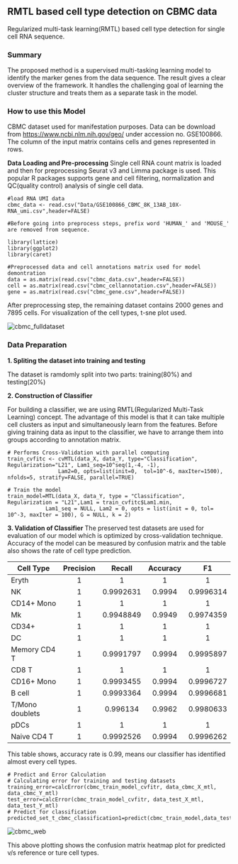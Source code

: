 ## RMTL based cell type detection on CBMC data

Regularized multi-task learning(RMTL) based cell type detection for single cell RNA sequence. 

### Summary

The proposed method is a supervised multi-tasking learning model to identify the marker genes from the data sequence. The result gives a clear overview of the framework. It handles the challenging goal of learning the cluster structure and treats them as a separate task in the model.

### How to use this Model
CBMC dataset used for manifestation purposes. Data can be download from https://www.ncbi.nlm.nih.gov/geo/ under accession no. GSE100866.
The column of the input matrix contains cells and genes represented in rows.

**Data Loading and Pre-processing**
Single cell RNA count matrix is loaded and then for preprocessing Seurat v3 and Limma package is used. This popular R packages supports gene and cell filtering, normalization and QC(quality control) analysis of single cell data.   
```
#load RNA UMI data
cbmc_data <- read.csv("Data/GSE100866_CBMC_8K_13AB_10X-RNA_umi.csv",header=FALSE)

#Before going into preprocess steps, prefix word 'HUMAN_' and 'MOUSE_' are removed from sequence. 

library(lattice)
library(ggplot2)
library(caret)

#Preprocessed data and cell annotations matrix used for model demontration  
data = as.matrix(read.csv("cbmc_data.csv",header=FALSE))
cell = as.matrix(read.csv("cbmc_cellannotation.csv",header=FALSE))
gene = as.matrix(read.csv("cbmc_gene.csv",header=FALSE))
```
After preprocessing step, the remaining dataset contains 2000 genes and 7895 cells. For visualization of the cell types, t-sne plot used.

![cbmc_fulldataset](https://user-images.githubusercontent.com/86721570/128569137-676b8f79-186b-4a5f-a241-776077d5e2d8.jpeg)


### Data Preparation
**1. Spliting the dataset into training and testing** 

The dataset is ramdomly split into two parts: training(80%) and testing(20%) 

**2. Construction of Classifier**

For building a classifier, we are using RMTL(Regularized Multi-Task Learning) concept. The advantage of this model is that it can take multiple cell clusters as input and simultaneously learn from the features. Before giving training data as input to the classifier, we have to arrange them into groups according to annotation matrix. 
```
# Performs Cross-Validation with parallel computing
train_cvfitc <- cvMTL(data_X, data_Y, type="Classification", Regularization="L21", Lam1_seq=10^seq(1,-4, -1),  
                Lam2=0, opts=list(init=0,  tol=10^-6, maxIter=1500), nfolds=5, stratify=FALSE, parallel=TRUE)

# Train the model
train_model=MTL(data_X, data_Y, type = "Classification", Regularization = "L21",Lam1 = train_cvfitc$Lam1.min, 
            Lam1_seq = NULL, Lam2 = 0, opts = list(init = 0, tol= 10^-3, maxIter = 100), G = NULL, k = 2)
```

**3. Validation of Classifier**
The preserved test datasets are used for evaluation of our model which is optimized by cross-validation technique. Accuracy of the model can be measured by confusion matrix and the table also shows the rate of cell type prediction.

| Cell Type	| Precision	|	Recall |	Accuracy | F1 |
|-----------|:---:|:---:|:---:|:---:|
| Eryth	    | 1	        | 1      |	1        |	1 |
| NK	      | 1         |	0.9992631 |	0.9994 |	0.9996314 |
| CD14+ Mono |	1 |	1 |	1 |	1 |
| Mk |	1 |	0.9948849 |	0.9949  |	0.9974359 |
| CD34+	| 1 |	1 |	1 |	1 |
| DC |	1 |	1 |	1	| 1 |
| Memory CD4 T |	1 |	0.9991797 |	0.9994 |	0.9995897 |
| CD8 T |	1 |	1 |	1 |	1 |
| CD16+ Mono |	1 |	0.9993455 |	0.9994 |	0.9996727 |
| B cell |	1 |	0.9993364 |	0.9994	| 0.9996681 |
| T/Mono doublets	| 1	| 0.996134 |	0.9962	| 0.9980633 |
| pDCs |	1	| 1	| 1 |	1 |
| Naive CD4 T	| 1 |	0.9992526 |	0.9994 |	0.9996262 |

This table shows, accuracy rate is 0.99, means our classifier has identified almost every cell types.

```
# Predict and Error Calculation
# Calculating error for training and testing datasets  
training_error=calcError(cbmc_train_model_cvfitr, data_cbmc_X_mtl, data_cbmc_Y_mtl)
test_error=calcError(cbmc_train_model_cvfitr, data_test_X_mtl, data_test_Y_mtl)
# Predict for classification
predicted_set_t_cbmc_classification1=predict(cbmc_train_model,data_test_X_mtl)

``````

![cbmc_web](https://user-images.githubusercontent.com/86721570/128607281-7491a4c4-85fd-490f-859c-ac252882947c.jpg)

This above plotting shows the confusion matrix heatmap plot for predicted v/s reference or ture cell types.


